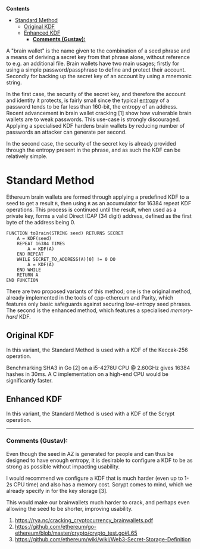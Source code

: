 <!-- START doctoc generated TOC please keep comment here to allow auto update -->
<!-- DON'T EDIT THIS SECTION, INSTEAD RE-RUN doctoc TO UPDATE -->
**Contents**

- [Standard Method](#standard-method)
  - [Original KDF](#original-kdf)
  - [Enhanced KDF](#enhanced-kdf)
    - [**Comments (Gustav):**](#comments-gustav)

<!-- END doctoc generated TOC please keep comment here to allow auto update -->

A "brain wallet" is the name given to the combination of a seed phrase and a means of deriving a secret key from that phrase alone, without reference to e.g. an additional file. Brain wallets have two main usages; firstly for using a simple password/passphrase to define and protect their account. Secondly for backing up the secret key of an account by using a mnemonic string.

In the first case, the security of the secret key, and therefore the account and identity it protects, is fairly small since the typical [entropy](https://xkcd.com/936/) of a password tends to be far less than 160-bit, the entropy of an address. Recent advancement in brain wallet cracking [1] show how vulnerable brain wallets are to weak passwords. This use-case is strongly discouraged. Applying a specialised KDF hardens brain wallets by reducing number of passwords an attacker can generate per second.

In the second case, the security of the secret key is already provided through the entropy present in the phrase, and as such the KDF can be relatively simple.

# Standard Method

Ethereum brain wallets are formed through applying a predefined KDF to a seed to get a result `R`, then using `R` as an accumulator for 16384 repeat KDF operations. This process is continued until the result, when used as a private key, forms a valid Direct ICAP (34 digit) address, defined as the first byte of the address being 0.

```
FUNCTION toBrain(STRING seed) RETURNS SECRET
	A = KDF(seed)
	REPEAT 16384 TIMES
		A = KDF(A)
	END REPEAT
	WHILE SECRET_TO_ADDRESS(A)[0] != 0 DO
		A = KDF(A)
	END WHILE
	RETURN A
END FUNCTION
```

There are two proposed variants of this method; one is the original method, already implemented in the tools of cpp-ethereum and Parity, which features only basic safeguards against securing low-entropy seed phrases. The second is the enhanced method, which features a specialised _memory-hard_ KDF.

## Original KDF

In this variant, the Standard Method is used with a KDF of the Keccak-256 operation.

Benchmarking SHA3 in Go [2] on a i5-4278U CPU @ 2.60GHz gives 16384 hashes in 30ms. A C implementation on a high-end CPU would be significantly faster.


## Enhanced KDF

In this variant, the Standard Method is used with a KDF of the Scrypt operation.

---

### **Comments (Gustav):**

Even though the seed in AZ is generated for people and can thus be designed to have enough entropy, it is desirable to configure a KDF to be as strong as possible without impacting usability.

I would recommend we configure a KDF that is much harder (even up to 1-2s CPU time) and also has a memory cost. Scrypt comes to mind, which we already specify in for the key storage [3].

This would make our brainwallets much harder to crack, and perhaps even allowing the seed to be shorter, improving usability.

1. https://rya.nc/cracking_cryptocurrency_brainwallets.pdf
2. https://github.com/ethereum/go-ethereum/blob/master/crypto/crypto_test.go#L65
3. https://github.com/ethereum/wiki/wiki/Web3-Secret-Storage-Definition